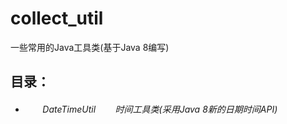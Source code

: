# collect_util
一些常用的Java工具类(基于Java 8编写)

## **目录**：

- ###### &nbsp;&nbsp;&nbsp;&nbsp;&nbsp;&nbsp;         DateTimeUtil &nbsp;&nbsp;&nbsp;&nbsp;&nbsp;&nbsp; 时间工具类(采用Java 8新的日期时间API)

